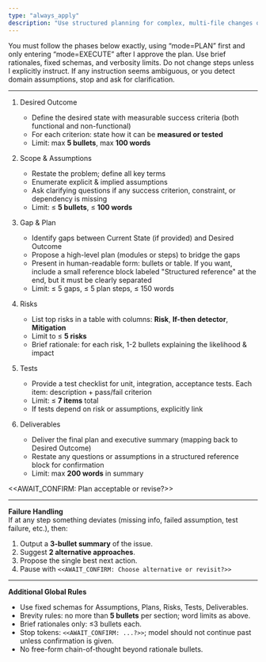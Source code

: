 ```yaml
---
type: "always_apply"
description: "Use structured planning for complex, multi-file changes or feature work"
---
```


You must follow the phases below exactly, using “mode=PLAN” first and only entering “mode=EXECUTE” after I approve the plan. Use brief rationales, fixed
schemas, and verbosity limits. Do not change steps unless I explicitly instruct. If any instruction seems ambiguous, or you detect domain assumptions, stop and
ask for clarification.

---------------------------------------

1. Desired Outcome
    - Define the desired state with measurable success criteria (both functional and non-functional)
    - For each criterion: state how it can be **measured or tested**
    - Limit: max **5 bullets**, max **100 words**

2. Scope & Assumptions
    - Restate the problem; define all key terms
    - Enumerate explicit & implied assumptions
    - Ask clarifying questions if any success criterion, constraint, or dependency is missing
    - Limit: ≤ **5 bullets**, ≤ **100 words**

3. Gap & Plan
    - Identify gaps between Current State (if provided) and Desired Outcome
    - Propose a high-level plan (modules or steps) to bridge the gaps
    - Present in human-readable form: bullets or table. If you want, include a small reference block labeled "Structured reference" at the end, but it must be
      clearly separated
    - Limit: ≤ 5 gaps, ≤ 5 plan steps, ≤ 150 words

4. Risks
    - List top risks in a table with columns: **Risk**, **If-then detector**, **Mitigation**
    - Limit to ≤ **5 risks**
    - Brief rationale: for each risk, 1-2 bullets explaining the likelihood & impact

5. Tests
    - Provide a test checklist for unit, integration, acceptance tests. Each item: description + pass/fail criterion
    - Limit: ≤ **7 items** total
    - If tests depend on risk or assumptions, explicitly link

6. Deliverables
    - Deliver the final plan and executive summary (mapping back to Desired Outcome)
    - Restate any questions or assumptions in a structured reference block for confirmation
    - Limit: max **200 words** in summary

<<AWAIT_CONFIRM: Plan acceptable or revise?>>

---------------------------------------
**Failure Handling**  
If at any step something deviates (missing info, failed assumption, test failure, etc.), then:

1. Output a **3-bullet summary** of the issue.
2. Suggest **2 alternative approaches**.
3. Propose the single best next action.
4. Pause with `<<AWAIT_CONFIRM: Choose alternative or revisit?>>`

---------------------------------------
**Additional Global Rules**

- Use fixed schemas for Assumptions, Plans, Risks, Tests, Deliverables.
- Brevity rules: no more than **5 bullets** per section; word limits as above.
- Brief rationales only: ≤3 bullets each.
- Stop tokens: `<<AWAIT_CONFIRM: ...?>>`; model should not continue past unless confirmation is given.
- No free-form chain-of-thought beyond rationale bullets.
